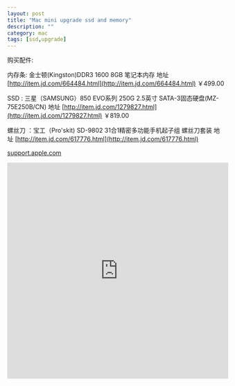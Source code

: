 ```yaml
---
layout: post
title: "Mac mini upgrade ssd and memory"
description: ""
category: mac
tags: [ssd,upgrade]
---
```


购买配件:

内存条: 金士顿(Kingston)DDR3 1600 8GB 笔记本内存 地址 [http://item.jd.com/664484.html](http://item.jd.com/664484.html) ￥499.00 

SSD : 三星（SAMSUNG）850 EVO系列 250G 2.5英寸 SATA-3固态硬盘(MZ-75E250B/CN) 地址 [http://item.jd.com/1279827.html](http://item.jd.com/1279827.html) ￥819.00

螺丝刀 ：宝工（Pro'skit) SD-9802 31合1精密多功能手机起子组 螺丝刀套装 地址 [http://item.jd.com/617776.html](http://item.jd.com/617776.html)

[support.apple.com](https://support.apple.com/en-us/HT205041)

<iframe height=498 width=510 src="http://player.youku.com/embed/XNDkxNTkzNTQw" frameborder=0 allowfullscreen></iframe>
